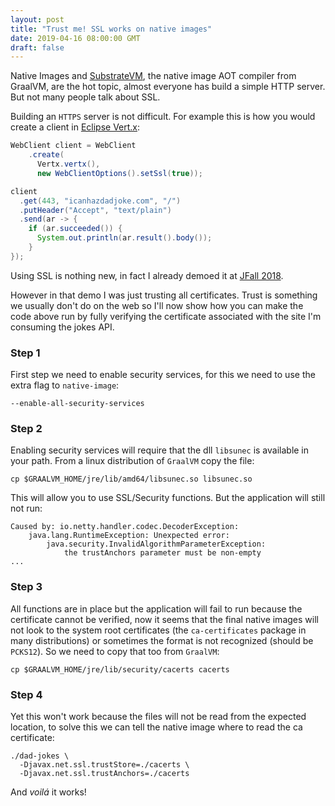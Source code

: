 ```yaml
---
layout: post
title: "Trust me! SSL works on native images"
date: 2019-04-16 08:00:00 GMT
draft: false
---
```


Native Images and [SubstrateVM](https://github.com/oracle/graal/tree/master/substratevm), the native image AOT compiler from GraalVM, are the hot topic, almost everyone has build a simple HTTP server. But not many people talk about SSL.

Building an `HTTPS` server is not difficult. For example this is how you would create a client in [Eclipse Vert.x](https://vertx.io):

```java
WebClient client = WebClient
    .create(
      Vertx.vertx(),
      new WebClientOptions().setSsl(true));

client
  .get(443, "icanhazdadjoke.com", "/")
  .putHeader("Accept", "text/plain")
  .send(ar -> {
    if (ar.succeeded()) {
      System.out.println(ar.result().body());
    }
});
```

Using SSL is nothing new, in fact I already demoed it at [JFall 2018](https://www.youtube.com/watch?v=4Ok7t9oXCzw).

<amp-youtube data-videoid="4Ok7t9oXCzw" layout="responsive" width="480" height="270"></amp-youtube>


However in that demo I was just trusting all certificates. Trust is something we usually don't do on the web so I'll
now show how you can make the code above run by fully verifying the certificate associated with the site I'm consuming
the jokes API.

### Step 1

First step we need to enable security services, for this we need to use the extra flag to `native-image`:

```
--enable-all-security-services
```

### Step 2

Enabling security services will require that the dll `libsunec` is available in your path. From a linux distribution of `GraalVM` copy the file:

```
cp $GRAALVM_HOME/jre/lib/amd64/libsunec.so libsunec.so
```

This will allow you to use SSL/Security functions. But the application will still not run:


```
Caused by: io.netty.handler.codec.DecoderException:
    java.lang.RuntimeException: Unexpected error:
        java.security.InvalidAlgorithmParameterException:
            the trustAnchors parameter must be non-empty
...
```

### Step 3

All functions are in place but the application will fail to run because the certificate cannot be verified, now it seems that the final native images
will not look to the system root certificates (the `ca-certificates` package in many distributions) or sometimes the format is not recognized (should be
`PCKS12`). So we need to copy that too from `GraalVM`:

```
cp $GRAALVM_HOME/jre/lib/security/cacerts cacerts
```

### Step 4

Yet this won't work because the files will not be read from the expected location, to solve this we can tell the native image where to read the ca certificate:

```
./dad-jokes \
  -Djavax.net.ssl.trustStore=./cacerts \
  -Djavax.net.ssl.trustAnchors=./cacerts
```

And *voilá* it works!
